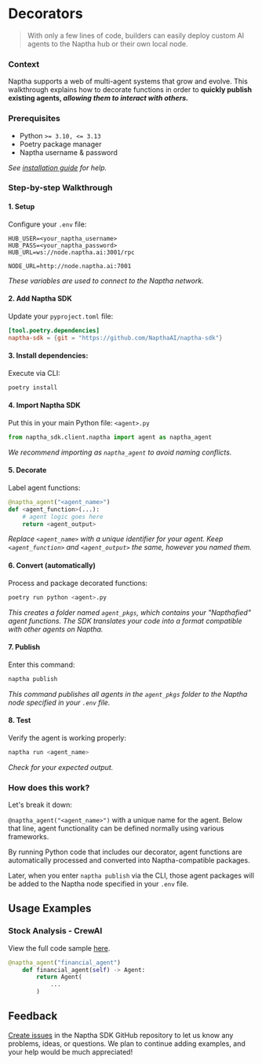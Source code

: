 # Decorators
> With only a few lines of code, builders can easily deploy custom AI agents to the Naptha hub or their own local node.

### Context
Naptha supports a web of multi-agent systems that grow and evolve. This walkthrough explains how to decorate functions in order to **quickly publish existing agents, *allowing them to interact with others.***

### Prerequisites

* Python `>= 3.10, <= 3.13`
* Poetry package manager
* Naptha username & password

*See [installation guide](/GettingStarted/Installation) for help.*

### Step-by-step Walkthrough

#### 1. Setup
Configure your `.env` file:
```
HUB_USER=<your_naptha_username>
HUB_PASS=<your_naptha_password>
HUB_URL=ws://node.naptha.ai:3001/rpc

NODE_URL=http://node.naptha.ai:7001
```
*These variables are used to connect to the Naptha network.*

#### 2. Add Naptha SDK
Update your `pyproject.toml` file:
```toml
[tool.poetry.dependencies]
naptha-sdk = {git = "https://github.com/NapthaAI/naptha-sdk"}
```

#### 3. Install dependencies:
Execute via CLI:
```bash
poetry install
```

#### 4. Import Naptha SDK
Put this in your main Python file: `<agent>.py`
```python
from naptha_sdk.client.naptha import agent as naptha_agent
```
*We recommend importing as `naptha_agent` to avoid naming conflicts.*

#### 5. Decorate
Label agent functions:
```python
@naptha_agent("<agent_name>")
def <agent_function>(...):
    # agent logic goes here
    return <agent_output>
```
*Replace `<agent_name>` with a unique identifier for your agent. Keep `<agent_function>` and `<agent_output>` the same, however you named them.*

#### 6. Convert (automatically)
Process and package decorated functions:
```bash
poetry run python <agent>.py
```
*This creates a folder named `agent_pkgs`, which contains your "Napthafied" agent functions. The SDK translates your code into a format compatible with other agents on Naptha.*

#### 7. Publish
Enter this command:
```bash
naptha publish
```
*This command publishes all agents in the `agent_pkgs` folder to the Naptha node specified in your `.env` file.*

#### 8. Test
Verify the agent is working properly:
```bash
naptha run <agent_name>
```
*Check for your expected output.*

### How does this work?

Let's break it down:

`@naptha_agent("<agent_name>")`  with a unique name for the agent. Below that line, agent functionality can be defined normally using various frameworks.

By running Python code that includes our decorator, agent functions are automatically processed and converted into Naptha-compatible packages.

Later, when you enter `naptha publish` via the CLI, those agent packages will be added to the Naptha node specified in your `.env` file.

## Usage Examples

### Stock Analysis - CrewAI
View the full code sample [here](https://github.com/NapthaAI/crewAI-examples/blob/main/stock_analysis/src/stock_analysis/crew.py).
```python
@naptha_agent("financial_agent")
    def financial_agent(self) -> Agent:
        return Agent(
            ...
        )
```

## Feedback

[Create issues](https://github.com/NapthaAI/naptha-sdk/issues) in the Naptha SDK GitHub repository to let us know any problems, ideas, or questions. We plan to continue adding examples, and your help would be much appreciated!